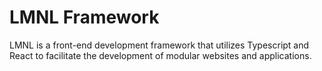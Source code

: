 # LMNL Framework

LMNL is a front-end development framework that utilizes Typescript and React to facilitate the development of modular websites and applications.

